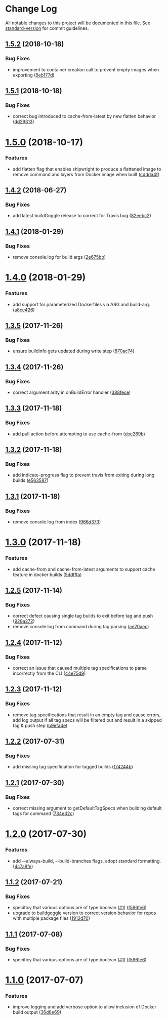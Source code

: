 # Change Log

All notable changes to this project will be documented in this file. See [standard-version](https://github.com/conventional-changelog/standard-version) for commit guidelines.

<a name="1.5.2"></a>
## [1.5.2](https://github.com/npm-wharf/shipwright/compare/v1.5.1...v1.5.2) (2018-10-18)


### Bug Fixes

* improvement to container creation call to prevent empty images when exporting ([6eb177d](https://github.com/npm-wharf/shipwright/commit/6eb177d))



<a name="1.5.1"></a>
## [1.5.1](https://github.com/npm-wharf/shipwright/compare/v1.5.0...v1.5.1) (2018-10-18)


### Bug Fixes

* correct bug introduced to cache-from-latest by new flatten behavior ([dd29313](https://github.com/npm-wharf/shipwright/commit/dd29313))



<a name="1.5.0"></a>
# [1.5.0](https://github.com/npm-wharf/shipwright/compare/v1.4.2...v1.5.0) (2018-10-17)


### Features

* add flatten flag that enables shipwright to produce a flattened image to remove command and layers from Docker image when built ([cddda4f](https://github.com/npm-wharf/shipwright/commit/cddda4f))



<a name="1.4.2"></a>
## [1.4.2](https://github.com/npm-wharf/shipwright/compare/v1.4.1...v1.4.2) (2018-06-27)


### Bug Fixes

* add latest buildGoggle release to correct for Travis bug ([82eebc2](https://github.com/npm-wharf/shipwright/commit/82eebc2))



<a name="1.4.1"></a>
## [1.4.1](https://github.com/npm-wharf/shipwright/compare/v1.4.0...v1.4.1) (2018-01-29)


### Bug Fixes

* remove console.log for build args ([2e675bb](https://github.com/npm-wharf/shipwright/commit/2e675bb))



<a name="1.4.0"></a>
# [1.4.0](https://github.com/npm-wharf/shipwright/compare/v1.3.5...v1.4.0) (2018-01-29)


### Features

* add support for parameterized Dockerfiles via ARG and build-arg. ([a8ce426](https://github.com/npm-wharf/shipwright/commit/a8ce426))



<a name="1.3.5"></a>
## [1.3.5](https://github.com/npm-wharf/shipwright/compare/v1.3.4...v1.3.5) (2017-11-26)


### Bug Fixes

* ensure buildinfo gets updated during write step ([870ac74](https://github.com/npm-wharf/shipwright/commit/870ac74))



<a name="1.3.4"></a>
## [1.3.4](https://github.com/npm-wharf/shipwright/compare/v1.3.3...v1.3.4) (2017-11-26)


### Bug Fixes

* correct argument arity in onBuildError handler ([388fece](https://github.com/npm-wharf/shipwright/commit/388fece))



<a name="1.3.3"></a>
## [1.3.3](https://github.com/npm-wharf/shipwright/compare/v1.3.2...v1.3.3) (2017-11-18)


### Bug Fixes

* add pull action before attempting to use cache-from ([ebe269b](https://github.com/npm-wharf/shipwright/commit/ebe269b))



<a name="1.3.2"></a>
## [1.3.2](https://github.com/npm-wharf/shipwright/compare/v1.3.1...v1.3.2) (2017-11-18)


### Bug Fixes

* add indicate-progress flag to prevent travis from exiting during long builds ([e563587](https://github.com/npm-wharf/shipwright/commit/e563587))



<a name="1.3.1"></a>
## [1.3.1](https://github.com/npm-wharf/shipwright/compare/v1.3.0...v1.3.1) (2017-11-18)


### Bug Fixes

* remove console.log from index ([966d373](https://github.com/npm-wharf/shipwright/commit/966d373))



<a name="1.3.0"></a>
# [1.3.0](https://github.com/npm-wharf/shipwright/compare/v1.2.5...v1.3.0) (2017-11-18)


### Features

* add cache-from and cache-from-latest arguments to support cache feature in docker builds ([5ddfffa](https://github.com/npm-wharf/shipwright/commit/5ddfffa))



<a name="1.2.5"></a>
## [1.2.5](https://github.com/npm-wharf/shipwright/compare/v1.2.4...v1.2.5) (2017-11-14)


### Bug Fixes

* correct defect causing single tag builds to exit before tag and push ([928a272](https://github.com/npm-wharf/shipwright/commit/928a272))
* remove console.log from command during tag parsing ([ae20aec](https://github.com/npm-wharf/shipwright/commit/ae20aec))



<a name="1.2.4"></a>
## [1.2.4](https://github.com/npm-wharf/shipwright/compare/v1.2.3...v1.2.4) (2017-11-12)


### Bug Fixes

* correct an issue that caused multiple tag specifications to parse incorrectly from the CLI ([44e75d9](https://github.com/npm-wharf/shipwright/commit/44e75d9))



<a name="1.2.3"></a>
## [1.2.3](https://github.com/npm-wharf/shipwright/compare/v1.2.2...v1.2.3) (2017-11-12)


### Bug Fixes

* remove tag specifications that result in an empty tag and cause errors, add log output if all tag specs will be filtered out and result in a skipped tag & push step ([b9efa4e](https://github.com/npm-wharf/shipwright/commit/b9efa4e))



<a name="1.2.2"></a>
## [1.2.2](https://github.com/npm-wharf/shipwright/compare/v1.2.1...v1.2.2) (2017-07-31)


### Bug Fixes

* add missing tag specification for tagged builds ([f74244b](https://github.com/npm-wharf/shipwright/commit/f74244b))



<a name="1.2.1"></a>
## [1.2.1](https://github.com/npm-wharf/shipwright/compare/v1.2.0...v1.2.1) (2017-07-30)


### Bug Fixes

* correct missing argument to getDefaultTagSpecs when building default tags for command ([734e42c](https://github.com/npm-wharf/shipwright/commit/734e42c))



<a name="1.2.0"></a>
# [1.2.0](https://github.com/npm-wharf/shipwright/compare/v1.1.2...v1.2.0) (2017-07-30)


### Features

* add --always-build, --build-branches flags. adopt standard formatting. ([4c7a8fe](https://github.com/npm-wharf/shipwright/commit/4c7a8fe))



<a name="1.1.2"></a>
## [1.1.2](https://github.com/npm-wharf/shipwright/compare/v1.1.0...v1.1.2) (2017-07-21)


### Bug Fixes

* specificy that various options are of type boolean ([#1](https://github.com/npm-wharf/shipwright/issues/1)) ([f596fe6](https://github.com/npm/shipwright/commit/f596fe6))
* upgrade to buildgoggle version to correct version behavior for repos with multiple package files ([1912d70](https://github.com/npm/shipwright/commit/1912d70))



<a name="1.1.1"></a>
## [1.1.1](https://github.com/npm-wharf/shipwright/compare/v1.1.0...v1.1.1) (2017-07-08)


### Bug Fixes

* specificy that various options are of type boolean ([#1](https://github.com/npm-wharf/shipwright/issues/1)) ([f596fe6](https://github.com/npm-wharf/shipwright/commit/f596fe6))



<a name="1.1.0"></a>
# [1.1.0](https://github.com/npm-wharf/shipwright/compare/v1.0.0...v1.1.0) (2017-07-07)


### Features

* improve logging and add verbose option to allow inclusion of Docker build output ([36d8e69](https://github.com/npm-wharf/shipwright/commit/36d8e69))
